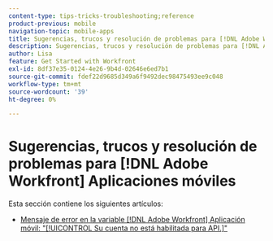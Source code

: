 ```yaml
---
content-type: tips-tricks-troubleshooting;reference
product-previous: mobile
navigation-topic: mobile-apps
title: Sugerencias, trucos y resolución de problemas para [!DNL Adobe Workfront] Aplicaciones móviles
description: Sugerencias, trucos y resolución de problemas para [!DNL Adobe Workfront] Aplicaciones móviles
author: Lisa
feature: Get Started with Workfront
exl-id: 8df37e35-0124-4e26-9b4d-02646e6ed7b1
source-git-commit: fdef22d9685d349a6f9492dec98475493ee9c048
workflow-type: tm+mt
source-wordcount: '39'
ht-degree: 0%

---
```


# Sugerencias, trucos y resolución de problemas para [!DNL Adobe Workfront] Aplicaciones móviles

Esta sección contiene los siguientes artículos:

* [Mensaje de error en la variable [!DNL Adobe Workfront] Aplicación móvil: &quot;[!UICONTROL Su cuenta no está habilitada para API.]&quot;](../../../workfront-basics/mobile-apps/tips-tricks-and-troubleshooting/error-message-on-mobile-app.md)
